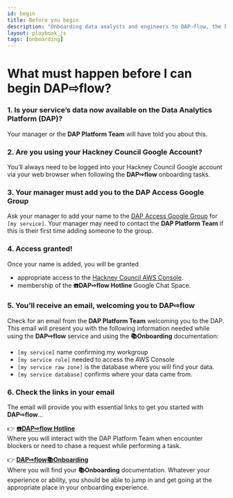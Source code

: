 ```yaml
---
id: begin
title: Before you begin
description: "Onboarding data analysts and engineers to DAP⇨flow, the Data Analytics Platform Airflow integration."
layout: playbook_js
tags: [onboarding]
---
```


# What must happen before I can begin DAP⇨flow?

### 1. Is your service’s data now available on the Data Analytics Platform (DAP)?
Your manager or the **DAP Platform Team** will have told you about this.

### 2. Are you using your Hackney Council Google Account?
You’ll always need to be logged into your Hackney Council Google account via your web browser when following the **DAP⇨flow** onboarding tasks.

### 3. Your manager must add you to the DAP Access Google Group
Ask your manager to add your name to the [DAP Access Google Group](https://support.google.com/groups/answer/2465464?hl=en) for `[my service]`. Your manager may need to contact the **DAP Platform Team** if this is their first time adding someone to the group.

### 4. Access granted!
Once your name is added, you will be granted  
- appropriate access to the [Hackney Council AWS Console](https://d-936715b9ec.awsapps.com/start/#/?tab=accounts).
- membership of the **☎️DAP⇨flow Hotline** Google Chat Space.

### 5. You’ll receive an email, welcoming you to **DAP⇨flow**
Check for an email from the **DAP Platform Team** welcoming you to the DAP. This email will present you with the following information needed while using the **DAP⇨flow** service and using the **📚Onboarding** documentation:  
- `[my service]` name confirming my workgroup
- `[my service role]` needed to access the AWS Console
- `[my service raw zone]` is the database where you will find your data.
- `[my service database]` confirms where your data came from.

### 6. Check the links in your email
The email will provide you with essential links to get you started with **DAP⇨flow**...

👉  **[☎️DAP⇨flow Hotline](https://chat.google.com/room/AAAAZYTZYPE/w4EMQuK-9QA/w4EMQuK-9QA?cls=10)**  
    Where you will interact with the DAP Platform Team when encounter blockers or need to chase a request while performing a task.  

👉  **[DAP⇨flow📚Onboarding](../introduction#📚Onboarding)**  
    Where you will find your **📚Onboarding** documentation. Whatever your experience or ability, you should be able to jump in and get going at the appropriate place in your onboarding experience.

